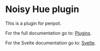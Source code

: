 # Noisy Hue plugin

This is a plugin for penpot.

For the full documentation go to: [Plugins](https://help.penpot.app/plugins/).

For the Svelte documentation go to: [Svelte](https://svelte.dev/docs/svelte/overview).
